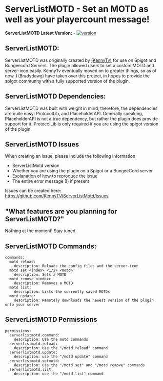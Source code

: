 # ServerListMOTD - Set an MOTD as well as your playercount message!

**ServerListMOTD Latest Version:** - [![version](https://img.shields.io/badge/version-v1.2.5-blue)](https://github.com/Bradydawg/ServerListMotd/releases/tag/1.2.4)

## ServerListMOTD:
ServerListMOTD was originally created by [(KennyTv)](https://github.com/KennyTV) for 
use on Spigot and Bungeecord Servers. The plugin allowed users to set a custom MOTD
and server-icon easily. KennyTv eventually moved on to greater things, so as of now,
I (Bradydawg) have taken over this project, in hopes to provide the spigot community 
with a fully supported version of the plugin.

## ServerListMOTD Dependencies:
ServerListMOTD was built with weight in mind, therefore, the dependencies are quite easy:
ProtocolLib, and PlaceholderAPI. Generally speaking, PlaceholderAPI is not a true 
dependency, but rather the plugin does provide support for it. ProtocolLib is only 
required if you are using the spigot version of the plugin.

## ServerListMOTD Issues
When creating an issue, please include the following information.
- ServerListMotd version
- Whether you are using the plugin on a Spigot or a BungeeCord server
- Explanation of how to reproduce the issue
- The entire error message (!) if present

Issues can be created here: https://github.com/KennyTV/ServerListMotd/issues

## "What features are you planning for ServerListMOTD?"
Nothing at the moment! Stay tuned.

## ServerListMOTD Commands:
```
commands:
  motd reload:
    description: Reloads the config files and the server-icon
  motd set <index> <1/2> <motd>:
    description: Sets a MOTD
  motd remove <index>:
    description: Removes a MOTD
  motd list:
    description: Lists the currently saved MOTDs
  motd update:
    description: Remotely downloads the newest version of the plugin onto your server
```

## ServerListMOTD Permissions
```
permissions:
  serverlistmotd.command:
    description: Use the motd commands
  serverlistmotd.reload:
    description: Use the "/motd reload" command
  serverlistmotd.update:
    description: use the "/motd update" command
  serverlistmotd.setmotd:
    description: use the "/motd set" and "/motd remove" commands
  serverlistmotd.list:
    description: use the "/motd list" command
```
